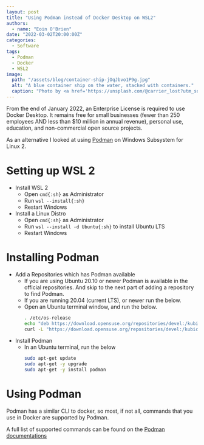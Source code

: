 ```yaml
---
layout: post
title: "Using Podman instead of Docker Desktop on WSL2"
authors:
  - name: "Eoin O'Brien"
date: "2022-03-02T20:00:00Z"
categories:
  - Software
tags:
  - Podman
  - Docker
  - WSL2
image:
  path: "/assets/blog/container-ship-jOqJbvo1P9g.jpg"
  alt: "A blue container ship on the water, stacked with containers."
  caption: "Photo by <a href='https://unsplash.com/@carrier_lost?utm_source=unsplash&utm_medium=referral&utm_content=creditCopyText'>Ian Taylor</a> on <a href='https://unsplash.com/s/photos/docker?utm_source=unsplash&utm_medium=referral&utm_content=creditCopyText'>Unsplash</a>"
---
```


From the end of January 2022, an Enterprise License is required to use Docker Desktop. It remains free for small businesses (fewer than 250 employees AND less than $10 million in annual revenue), personal use, education, and non-commercial open source projects.

As an alternative I looked at using [Podman](https://podman.io/) on Windows Subsystem for Linux 2.

# Setting up WSL 2

- Install WSL 2
  - Open `cmd{:sh}` as Administrator
  - Run `wsl --install{:sh}`
  - Restart Windows
- Install a Linux Distro
  - Open `cmd{:sh}` as Administrator
  - Run `wsl --install -d Ubuntu{:sh}` to install Ubuntu LTS
  - Restart Windows

# Installing Podman

- Add a Repositories which has Podman available
  - If you are using Ubuntu 20.10 or newer Podman is available in the official repositories. And skip to the next part of adding a repository to find Podman.
  - If you are running 20.04 (current LTS), or newer run the below.
  - Open an Ubuntu terminal window, and run the below.
    ```sh
    . /etc/os-release
    echo "deb https://download.opensuse.org/repositories/devel:/kubic:/libcontainers:/stable/xUbuntu_${VERSION_ID}/ /" | sudo tee /etc/apt/sources.list.d/devel:kubic:libcontainers:stable.list
    curl -L "https://download.opensuse.org/repositories/devel:/kubic:/libcontainers:/stable/xUbuntu_${VERSION_ID}/Release.key" | sudo apt-key add -
    ```
- Install Podman
  - In an Ubuntu terminal, run the below
    ```sh
    sudo apt-get update
    sudo apt-get -y upgrade
    sudo apt-get -y install podman
    ```

# Using Podman

Podman has a similar CLI to docker, so most, if not all, commands that you use in Docker are supported by Podman.

A full list of supported commands can be found on the [Podman documentations](https://docs.podman.io/en/latest/Commands.html)
